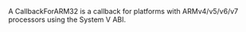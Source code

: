 A CallbackForARM32 is a callback for platforms with ARMv4/v5/v6/v7 processors using the System V ABI.